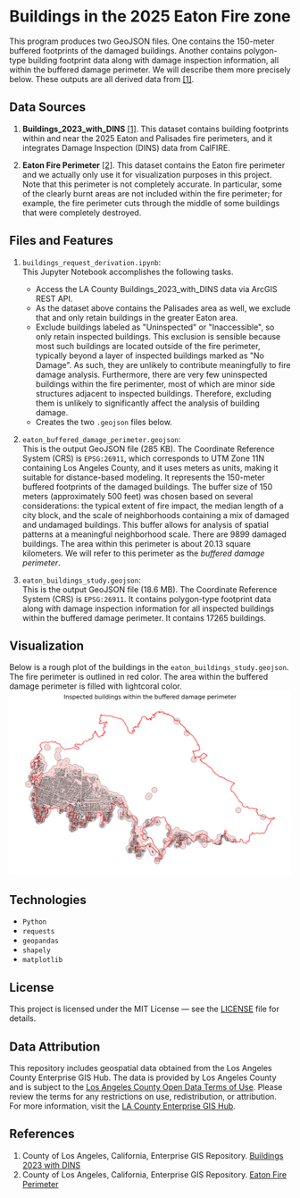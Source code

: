 # Buildings in the 2025 Eaton Fire zone
This program produces two GeoJSON files.  One contains the 150-meter buffered footprints of the damaged buildings.  Another contains polygon-type building footprint data along with damage inspection information, all within the buffered damage perimeter. We will describe them more precisely below.  These outputs are all derived data from [[1]](#1).

## Data Sources
1. **Buildings_2023_with_DINS** [[1]](#1).
This dataset contains building footprints within and near the 2025 Eaton and Palisades fire perimeters, and it integrates Damage Inspection (DINS) data from CalFIRE.

2. **Eaton Fire Perimeter**  [[2]](#2).
  This dataset contains the Eaton fire perimeter and we actually only use it for visualization purposes in this project.  Note that this perimeter is not completely accurate.  In particular, some of the clearly burnt areas are not included within the fire perimeter; for example, the fire perimeter cuts through the middle of some buildings that were completely destroyed. 
   
## Files and Features
1. `buildings_request_derivation.ipynb`:  
      This Jupyter Notebook accomplishes the following tasks.
    - Access the LA County Buildings_2023_with_DINS data via ArcGIS REST API.
    - As the dataset above contains the Palisades area as well, we exclude that and only retain buildings in the greater Eaton area.
    - Exclude buildings labeled as "Uninspected" or "Inaccessible", so only retain inspected buildings.  This exclusion is sensible because most such buildings are located outside of the fire perimeter, typically beyond a layer of inspected buildings marked as "No Damage".  As such, they are unlikely to contribute meaningfully to fire damage analysis.  Furthermore, there are very few uninspected buildings within the fire perimenter, most of which are minor side structures adjacent to inspected buildings. Therefore, excluding them is unlikely to significantly affect the analysis of building damage.
    - Creates the two `.geojson` files below.
      
2. `eaton_buffered_damage_perimeter.geojson`:  
    This is the output GeoJSON file (285 KB). The Coordinate Reference System (CRS) is `EPSG:26911`, which corresponds to UTM Zone 11N containing Los Angeles County, and it uses meters as units, making it suitable for distance-based modeling.  It represents the 150-meter buffered footprints of the damaged buildings. The buffer size of 150 meters (approximately 500 feet) was chosen based on several considerations: the typical extent of fire impact, the median length of a city block, and the scale of neighborhoods containing a mix of damaged and undamaged buildings. This buffer allows for analysis of spatial patterns at a meaningful neighborhood scale. There are 9899 damaged buildings.  The area within this perimeter is about 20.13 square kilometers.  We will refer to this perimeter as the *buffered damage perimeter*.

3. `eaton_buildings_study.geojson`:  
     This is the output GeoJSON file (18.6 MB). The Coordinate Reference System (CRS) is `EPSG:26911`.  It contains polygon-type footprint data along with damage inspection information for all inspected buildings within the buffered damage perimeter.  It contains 17265 buildings.


## Visualization
Below is a rough plot of the buildings in the `eaton_buildings_study.geojson`. The fire perimeter is outlined in red color.  The area within the buffered damage perimeter is filled with lightcoral color.  
![Alt text](rough_plot.png)



  
## Technologies
-  `Python`
-  `requests`
- `geopandas`
- `shapely`
- `matplotlib`


## License
This project is licensed under the MIT License — see the [LICENSE](LICENSE) file for details.

## Data Attribution

This repository includes geospatial data obtained from the Los Angeles County Enterprise GIS Hub. The data is provided by Los Angeles County and is subject to the [Los Angeles County Open Data Terms of Use](https://egis-lacounty.hub.arcgis.com/pages/terms-of-use). Please review the terms for any restrictions on use, redistribution, or attribution. For more information, visit the [LA County Enterprise GIS Hub](https://egis-lacounty.hub.arcgis.com/).


## References
1. <a id="1"></a> County of Los Angeles, California, Enterprise GIS Repository. [Buildings 2023 with DINS](https://services.arcgis.com/RmCCgQtiZLDCtblq/ArcGIS/rest/services/Buildings_2023_with_DINS/FeatureServer/4)
2. <a id="2"></a> County of Los Angeles, California, Enterprise GIS Repository. [Eaton Fire Perimeter](https://egis-lacounty.hub.arcgis.com/maps/ad51845ea5fb4eb483bc2a7c38b2370c/about)


